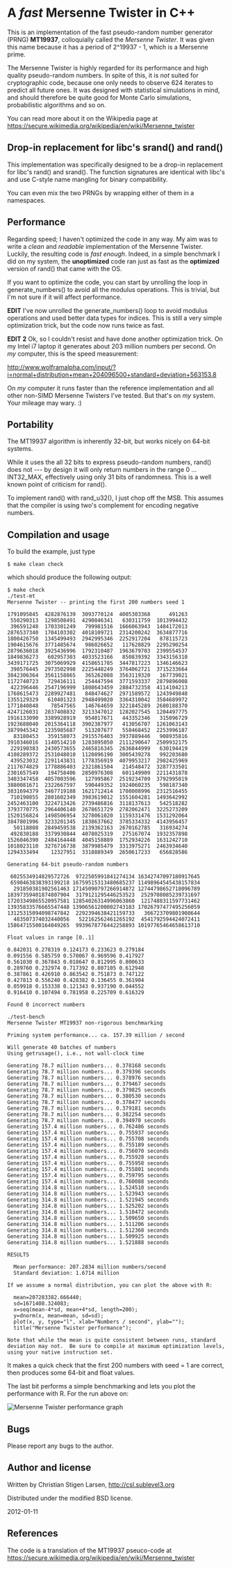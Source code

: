 A _fast_ Mersenne Twister in C++
================================

This is an implementation of the fast pseudo-random number generator (PRNG)
**MT19937**, colloquially called the _Mersenne Twister_.  It was given this
name because it has a period of 2^19937 - 1, which is a Mersenne prime.

The Mersenne Twister is highly regarded for its performance and high quality pseudo-random numbers.
In spite of this, it is *not* suited for cryptographic code, because one
only needs to observe 624 iterates to predict all future ones.  It was
designed with statistical simulations in mind, and should therefore be quite
good for Monte Carlo simulations, probabilistic algorithms and so on.

You can read more about it on the Wikipedia page at
https://secure.wikimedia.org/wikipedia/en/wiki/Mersenne_twister

Drop-in replacement for libc's srand() and rand()
-------------------------------------------------

This implementation was specifically designed to be a drop-in replacement
for libc's rand() and srand().  The function signatures are identical with
libc's and use C-style name mangling for binary compatibility.

You can even mix the two PRNGs by wrapping either of them in a namespaces.

Performance
-----------

Regarding speed; I haven't optimized the code in any way.  My aim was to
write a *clean* and *readable* implementation of the Mersenne Twister.
Luckily, the resulting code is *fast enough*.  Indeed, in a simple benchmark
I did on my system, the **unoptimized** code ran just as fast as the
**optimized** version of rand() that came with the OS.

If you want to optimize the code, you can start by unrolling the loop in
generate_numbers() to avoid all the modulus operations.  This is trivial,
but I'm not sure if it will affect performance.

**EDIT** I've now unrolled the generate_numbers() loop to avoid modulus
operations and used better data types for indices.  This is still a very
simple optimization trick, but the code now runs twice as fast.

**EDIT 2** Ok, so I couldn't resist and have done another optimization
trick.  On my Intel i7 laptop it generates about 203 million numbers per
second.  On _my_ computer, this is the speed measurement:

http://www.wolframalpha.com/input/?i=normal+distribution+mean+204096500+standard+deviation+563153.8

On _my_ computer it runs faster than the reference implementation and all
other non-SIMD Mersenne Twisters I've tested.  But that's on _my_ system.
Your mileage may wary. :)

Portability
-----------

The MT19937 algorithm is inherently 32-bit, but works nicely on 64-bit
systems.  

While it uses the all 32 bits to express pseudo-random numbers, rand() does
not --- by design it will only return numbers in the range 0 ... INT32_MAX,
effectively using only 31 bits of randomness.  This is a well known point of
criticism for rand().

To implement rand() with rand_u32(), I just chop off the MSB.  This assumes
that the compiler is using two's complement for encoding negative numbers.

Compilation and usage
---------------------

To build the example, just type

    $ make clean check

which should produce the following output:

    $ make check
    ./test-mt
    Mersenne Twister -- printing the first 200 numbers seed 1
    
    1791095845  4282876139  3093770124  4005303368      491263 
     550290313  1298508491  4290846341   630311759  1013994432 
     396591248  1703301249   799981516  1666063943  1484172013 
    2876537340  1704103302  4018109721  2314200242  3634877716 
    1800426750  1345499493  2942995346  2252917204   878115723 
    1904615676  3771485674   986026652   117628829  2295290254 
    2879636018  3925436996  1792310487  1963679703  2399554537 
    1849836273   602957303  4033523166   850839392  3343156310 
    3439171725  3075069929  4158651785  3447817223  1346146623 
     398576445  2973502998  2225448249  3764062721  3715233664 
    3842306364  3561158865   365262088  3563119320   167739021 
    1172740723   729416111   254447594  3771593337  2879896008 
     422396446  2547196999  1808643459  2884732358  4114104213 
    1768615473  2289927481   848474627  2971589572  1243949848 
    1355129329   610401323  2948499020  3364310042  3584689972 
    1771840848    78547565   146764659  3221845289  2680188370 
    4247126031  2837408832  3213347012  1282027545  1204497775 
    1916133090  3389928919   954017671   443352346   315096729 
    1923688040  2015364118  3902387977   413056707  1261063143 
    3879945342  1235985687   513207677   558468452  2253996187 
      83180453   359158073  2915576403  3937889446   908935816 
    3910346016  1140514210  1283895050  2111290647  2509932175 
     229190383  2430573655  2465816345  2636844999   630194419 
    4108289372  2531048010  1120896190  3005439278   992203680 
     439523032  2291143831  1778356919  4079953217  2982425969 
    2117674829  1778886403  2321861504   214548472  3287733501 
    2301657549   194758406  2850976308   601149909  2211431878 
    3403347458  4057003596   127995867  2519234709  3792995019 
    3880081671  2322667597   590449352  1924060235   598187340 
    3831694379  3467719188  1621712414  1708008996  2312516455 
     710190855  2801602349  3983619012  1551604281  1493642992 
    2452463100  3224713426  2739486816  3118137613   542518282 
    3793770775  2964406140  2678651729  2782062471  3225273209 
    1520156824  1498506954  3278061020  1159331476  1531292064 
    3847801996  3233201345  1838637662  3785334332  4143956457 
      50118808  2849459538  2139362163  2670162785   316934274 
     492830188  3379930844  4078025319   275167074  1932357898 
    1526046390  2484164448  4045158889  1752934226  1631242710 
    1018023110  3276716738  3879985479  3313975271  2463934640 
    1294333494    12327951  3318889349  2650617233   656828586 
    
    Generating 64-bit pseudo-random numbers
    
     6025534914829572726  9722505991841274134 16342747097180917645
     6590463838393199218 16759515313480685237 11498964545438157834
      291850381902561463 17145090797266914872 12744798652718096789
    18397359401874807904  3179121295446253523  2529708085239731697
    17203349865520957581 12854026314996063860  1217488311597731462
    13935833576665547448 13906561200002743183 17026797477495256059
    13125315094098747842  2292394638421159733   366723709801908644
      483507374032440056   522162562461265192  4541792594424072411
    15864715500164049265  9939678776442258893 10197765464658613710
    
    Float values in range [0..1]
    
    0.842031 0.278319 0.124173 0.233623 0.279184
    0.091556 0.585759 0.570067 0.969596 0.417927
    0.561030 0.367843 0.018647 0.812995 0.800633
    0.289760 0.232974 0.717392 0.807105 0.612948
    0.387861 0.426910 0.863542 0.751873 0.747122
    0.427813 0.556240 0.428382 0.136455 0.361904
    0.059918 0.153338 0.121343 0.937190 0.044552
    0.916410 0.107494 0.781958 0.225709 0.616329
    
    Found 0 incorrect numbers
    
    ./test-bench
    Mersenne Twister MT19937 non-rigorous benchmarking
    
    Priming system performance... ca. 157.39 million / second
    
    Will generate 40 batches of numbers
    Using getrusage(), i.e., not wall-clock time
    
    Generating 78.7 million numbers... 0.378168 seconds
    Generating 78.7 million numbers... 0.379396 seconds
    Generating 78.7 million numbers... 0.378976 seconds
    Generating 78.7 million numbers... 0.379467 seconds
    Generating 78.7 million numbers... 0.379825 seconds
    Generating 78.7 million numbers... 0.380530 seconds
    Generating 78.7 million numbers... 0.378477 seconds
    Generating 78.7 million numbers... 0.379181 seconds
    Generating 78.7 million numbers... 0.382254 seconds
    Generating 78.7 million numbers... 0.394970 seconds
    Generating 157.4 million numbers... 0.762486 seconds
    Generating 157.4 million numbers... 0.755937 seconds
    Generating 157.4 million numbers... 0.755708 seconds
    Generating 157.4 million numbers... 0.755189 seconds
    Generating 157.4 million numbers... 0.756070 seconds
    Generating 157.4 million numbers... 0.755928 seconds
    Generating 157.4 million numbers... 0.755958 seconds
    Generating 157.4 million numbers... 0.755801 seconds
    Generating 157.4 million numbers... 0.759795 seconds
    Generating 157.4 million numbers... 0.760088 seconds
    Generating 314.8 million numbers... 1.524510 seconds
    Generating 314.8 million numbers... 1.523943 seconds
    Generating 314.8 million numbers... 1.521945 seconds
    Generating 314.8 million numbers... 1.525202 seconds
    Generating 314.8 million numbers... 1.510472 seconds
    Generating 314.8 million numbers... 1.509650 seconds
    Generating 314.8 million numbers... 1.511206 seconds
    Generating 314.8 million numbers... 1.512368 seconds
    Generating 314.8 million numbers... 1.509925 seconds
    Generating 314.8 million numbers... 1.521888 seconds
    
    RESULTS
    
      Mean performance: 207.2834 million numbers/second
      Standard deviation: 1.6714 million
    
    If we assume a normal distribution, you can plot the above with R:
    
      mean=207283382.666440;
      sd=1671408.324083;
      x=seq(mean-4*sd, mean+4*sd, length=200);
      y=dnorm(x, mean=mean, sd=sd);
      plot(x, y, type="l", xlab="Numbers / second", ylab="");
      title("Mersenne Twister performance");
    
    Note that while the mean is quite consistent between runs, standard
    deviation may not.  Be sure to compile at maximum optimization levels,
    using your native instruction set.

It makes a quick check that the first 200 numbers with seed = 1 are
correct, then produces some 64-bit and float values.

The last bit performs a simple benchmarking and lets you plot the
performance with R.  For the run above on:

![Mersenne Twister performance graph](https://github.com/cslarsen/mersenne-twister/raw/master/plot-numpersec.png)

Bugs
----

Please report any bugs to the author.

Author and license
------------------
Written by Christian Stigen Larsen, http://csl.sublevel3.org

Distributed under the modified BSD license.

2012-01-11

References
----------
The code is a translation of the MT19937 pseuco-code at 
https://secure.wikimedia.org/wikipedia/en/wiki/Mersenne_twister

